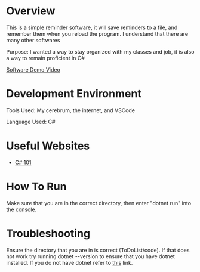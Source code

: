 # Overview


This is a simple reminder software, it will save reminders to a file, and remember them when you reload the program. I understand that there are many other softwares

Purpose: I wanted a way to stay organized with my classes and job, it is also a way to remain proficient in C#

[Software Demo Video](https://youtu.be/2PO3RxJSwOA)

# Development Environment

Tools Used: My cerebrum, the internet, and VSCode

Language Used: C#

# Useful Websites

* [C# 101](https://learn.microsoft.com/en-us/shows/csharp-for-beginners/)

# How To Run

Make sure that you are in the correct directory, then enter "dotnet run" into the console.

# Troubleshooting

Ensure the directory that you are in is correct (ToDoList/code). If that does not work try running dotnet --version to ensure that you have dotnet installed. If you do not have dotnet refer to [this](https://learn.microsoft.com/en-us/dotnet/core/install/) link.

